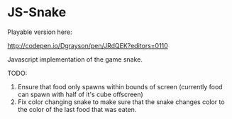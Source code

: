 # JS-Snake

Playable version here: 

http://codepen.io/Dgrayson/pen/JRdQEK?editors=0110

Javascript implementation of the game snake. 

TODO:

1) Ensure that food only spawns within bounds of screen (currently food can spawn with half of it's cube offscreen)
2) Fix color changing snake to make sure that the snake changes color to the color of the last food that was eaten.
